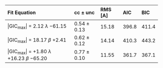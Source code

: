 | Fit Equation                                                                      | cc ± unc        | RMS [A]   | AIC     | BIC     |
|:----------------------------------------------------------------------------------|:----------------|:----------|:--------|:--------|
| $\vert{\text{GIC}_\text{max}}\vert$ = $2.12$ $\lambda$ $-61.15$                   | $0.54$ ± $0.13$ | $15.18$   | $396.8$ | $411.4$ |
| $\vert{\text{GIC}_\text{max}}\vert$ = $18.17$ $\beta$ $+2.41$                     | $0.62$ ± $0.12$ | $14.14$   | $410.3$ | $443.2$ |
| $\vert{\text{GIC}_\text{max}}\vert$ = $+1.80$ $\lambda$ $+16.23$ $\beta$ $-65.20$ | $0.77$ ± $0.10$ | $11.55$   | $361.7$ | $367.1$ |